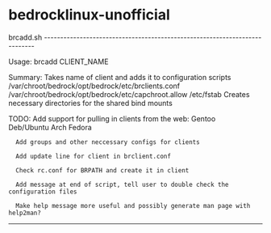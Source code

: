 bedrocklinux-unofficial
=======================

brcadd.sh ---------------------------------------------------------------------------

Usage: 
       brcadd CLIENT_NAME

Summary:
	Takes name of client and adds it to configuration scripts 
	      /var/chroot/bedrock/opt/bedrock/etc/brclients.conf
	      /var/chroot/bedrock/opt/bedrock/etc/capchroot.allow
      	      /etc/fstab
      	      Creates necessary directories for the shared bind mounts

TODO: 
      Add support for pulling in clients from the web:
         Gentoo	  
	 Deb/Ubuntu
	 Arch
	 Fedora
     
      Add groups and other neccessary configs for clients
      
      Add update line for client in brclient.conf
      
      Check rc.conf for BRPATH and create it in client

      Add message at end of script, tell user to double check the configuration files 

      Make help message more useful and possibly generate man page with help2man?

---------------------------------------------------------------------------------------